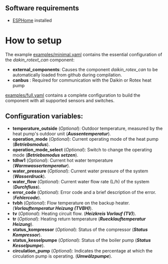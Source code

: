 ## Software requirements
 * [ESPHome](https://esphome.io/) installed

# How to setup

The example [examples/minimal.yaml](examples/minimal.yaml) contains the essential configuration of the *dakin_rotext_can* component:
    
- **external_components**: Causes the component *daikin_rotex_can* to be automatically loaded from github during compilation.
- **canbus** : Required for communication with the Daikin or Rotex heat pump

[examples/full.yaml](examples/full.yaml) contains a complete configuration to build the component with all supported sensors and switches.

Configuration variables:
------------------------

- **temperature_outside** (*Optional*): Outdoor temperature, measured by the heat pump's outdoor unit (***Aussentemperatur***).
- **operation_mode** (*Optional*): Current operating mode of the heat pump (***Betriebsmodus***).
- **operation_mode_select** (*Optional*): Switch to change the operating mode (***Betriebsmodus setzen***).
- **tdhw1** (*Optional*): Current hot water temperature (***Warmwassertemperatur***).
- **water_pressure** (*Optional*): Current water pressure of the system (***Wasserdruck***).
- **water_flow** (*Optional*): Current water flow rate (L/h) of the system (***Durchfluss***).
- **error_code** (*Optional*): Error code and a brief description of the error. (***Fehlercode***).
- **tvbh** (*Optional*): Flow temperature on the backup heater. (***Vorlauftemperatur Heizung (TVBH)***).
- **tv** (*Optional*): Heating circuit flow. (***Heizkreis Vorlauf (TV)***).
- **tr** (*Optional*): Heating return temperature (***Ruecklauftemperatur Heizung***).
- **status_kompressor** (*Optional*): Status of the compressor (***Status Kompressor***).
- **status_kesselpumpe** (*Optional*): Status of the boiler pump (***Status Kesselpumpe***).
- **circulation_pump** (*Optional*): Indicates the percentage at which the circulation pump is operating. (***Umwälzpumpe***).
